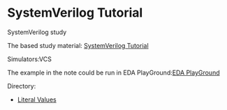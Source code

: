 # SystemVerilog Tutorial

SystemVerilog study



The based study material:
[SystemVerilog Tutorial](http://www.asic-world.com/systemverilog/tutorial.html)

Simulators:VCS

The example in the note could be run in EDA PlayGround:[EDA PlayGround](http://www.edaplayground.com/home)



Directory:

- [Literal Values](https://github.com/chenpup/SV/blob/master/note/Literal%20Values.md)
